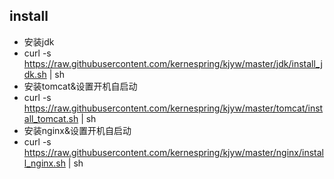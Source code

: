 
## install
- 安装jdk
- curl -s https://raw.githubusercontent.com/kernespring/kjyw/master/jdk/install_jdk.sh | sh
- 安装tomcat&设置开机自启动
- curl -s https://raw.githubusercontent.com/kernespring/kjyw/master/tomcat/install_tomcat.sh | sh
- 安装nginx&设置开机自启动
- curl -s https://raw.githubusercontent.com/kernespring/kjyw/master/nginx/install_nginx.sh | sh
